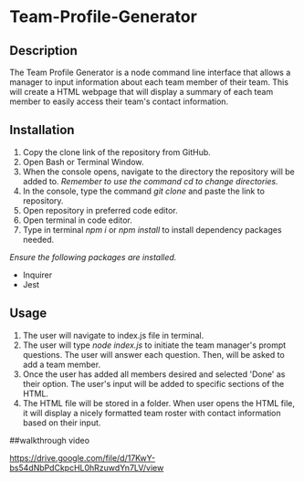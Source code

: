 # Team-Profile-Generator
## Description
The Team Profile Generator is a node command line interface that allows a manager to input information about each team member of their team. This will create a HTML webpage that will display a summary of each team member to easily access their team's contact information.

## Installation
1. Copy the clone link of the repository from GitHub.
2. Open Bash or Terminal Window.
3. When the console opens, navigate to the directory the repository will be added to. *Remember to use the command cd to change directories.*
4. In the console, type the command <i> git clone </i> and paste the link to repository.
5. Open repository in preferred code editor.
6. Open terminal in code editor.
7. Type in terminal <i>npm i</i> or <i>npm install </i> to install dependency packages needed.

*Ensure the following packages are installed.*
- Inquirer
- Jest

## Usage
1. The user will navigate to index.js file in terminal.
2. The user will type <i> node index.js </i> to initiate the team manager's prompt questions. The user will answer each question. Then, will be asked to add a team member.
3. Once the user has added all members desired and selected 'Done' as their option. The user's input will be added to specific sections of the HTML.
4. The HTML file will be stored in a folder. When user opens the HTML file, it will display a nicely formatted team roster with contact information based on their input.

##walkthrough video

https://drive.google.com/file/d/17KwY-bs54dNbPdCkpcHL0hRzuwdYn7LV/view
